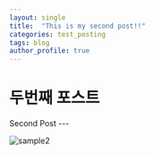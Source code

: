 ```yaml
---
layout: single
title:  "This is my second post!!"
categories: test_posting
tags: blog
author_profile: true
---
```


# 두번째 포스트

Second Post ---





![sample2](../../images/2022-08-20-second/sample2.png)

